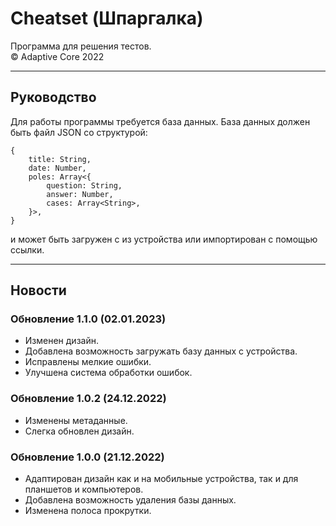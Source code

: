 # Cheatset (Шпаргалка)
Программа для решения тестов.  
© Adaptive Core 2022  
- - -
## Руководство
Для работы программы требуется база данных. База данных должен быть файл JSON со структурой:  
```lang-js
{
	title: String,
	date: Number,
	poles: Array<{
		question: String,
		answer: Number,
		cases: Array<String>,
	}>,
}
```
и может быть загружен с из устройства или импортирован с помощью ссылки.
- - -
## Новости
### Обновление 1.1.0 (02.01.2023)
 - Изменен дизайн.  
 - Добавлена возможность загружать базу данных с устройства.  
 - Исправлены мелкие ошибки.  
 - Улучшена система обработки ошибок.  

### Обновление 1.0.2 (24.12.2022)
- Изменены метаданные․  
- Слегка обновлен дизайн․  

### Обновление 1.0.0 (21.12.2022)
- Адаптирован дизайн как и на мобильные устройства, так и для планшетов и компьютеров.  
- Добавлена возможность удаления базы данных.  
- Изменена полоса прокрутки.  